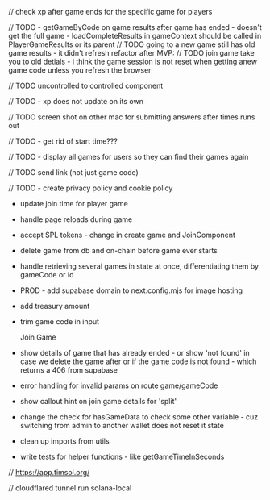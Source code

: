// check xp after game ends for the specific game for players

// TODO - getGameByCode on game results after game has ended - doesn't get the full game - loadCompleteResults in gameContext should be called in PlayerGameResults or its parent
// TODO going to a new game still has old game results - it didn't refresh
refactor after MVP:
// TODO join game take you to old detials - i think the game session is not reset when getting anew game code unless you refresh the browser

// TODO uncontrolled to controlled component

// TODO - xp does not update on its own

// TODO screen shot on other mac for submitting answers after times runs out

// TODO - get rid of start time???

// TODO - display all games for users so they can find their games again

// TODO send link (not just game code)

// TODO - create privacy policy and cookie policy

- update join time for player game
- handle page reloads during game
- accept SPL tokens - change in create game and JoinComponent
- delete game from db and on-chain before game ever starts
- handle retrieving several games in state at once, differentiating them by gameCode or id

- PROD - add supabase domain to next.config.mjs for image hosting
- add treasury amount
- trim game code in input

  Join Game

- show details of game that has already ended - or show 'not found' in case we delete the game after or if the game code is not found - which returns a 406 from supabase
- error handling for invalid params on route game/gameCode
- show callout hint on join game details for 'split'
- change the check for hasGameData to check some other variable - cuz switching from admin to another wallet does not reset it state

- clean up imports from utils

- write tests for helper functions - like getGameTimeInSeconds

// https://app.timsol.org/

// cloudflared tunnel run solana-local

